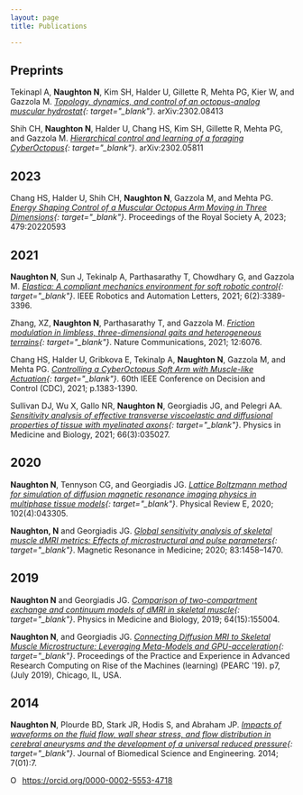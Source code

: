 ```yaml
---
layout: page
title: Publications

---
```


## Preprints

Tekinapl A, **Naughton N**, Kim SH, Halder U, Gillette R, Mehta PG, Kier W, and Gazzola M. *[Topology, dynamics, and control of an octopus-analog muscular hydrostat](https://arxiv.org/abs/2302.08413){: target="_blank"}*. arXiv:2302.08413

Shih CH, **Naughton N**, Halder U, Chang HS, Kim SH, Gillette R, Mehta PG, and Gazzola M. *[Hierarchical control and learning of a foraging CyberOctopus](https://arxiv.org/abs/2302.05811){: target="_blank"}*. arXiv:2302.05811

## 2023
Chang HS, Halder U, Shih CH, **Naughton N**, Gazzola M, and Mehta PG. *[Energy Shaping Control of a Muscular Octopus Arm Moving in Three Dimensions](http://doi.org/10.1098/rspa.2022.0593){: target="_blank"}*. Proceedings of the Royal Society A, 2023; 479:20220593 

## 2021
**Naughton N**, Sun J, Tekinalp A, Parthasarathy T, Chowdhary G, and Gazzola M. *[Elastica: A compliant mechanics environment for soft robotic control](https://ieeexplore.ieee.org/document/9369003){: target="_blank"}*. IEEE Robotics and Automation Letters, 2021; 6(2):3389-3396. 

Zhang, XZ, **Naughton N**, Parthasarathy T, and Gazzola M. *[Friction modulation in limbless, three-dimensional gaits and heterogeneous terrains](https://doi.org/10.1038/s41467-021-26276-x){: target="_blank"}*. Nature Communications, 2021; 12:6076. 

Chang HS, Halder U, Gribkova E, Tekinalp A, **Naughton N**, Gazzola M, and Mehta PG. *[Controlling a CyberOctopus Soft Arm with Muscle-like Actuation](https://doi.org/10.1109/CDC45484.2021.9683318){: target="_blank"}*. 60th IEEE Conference on Decision and Control (CDC), 2021; p.1383-1390. 

Sullivan DJ, Wu X, Gallo NR, **Naughton N**, Georgiadis JG, and Pelegri AA. *[Sensitivity analysis of effective transverse viscoelastic and diffusional properties of tissue with myelinated axons](https://iopscience.iop.org/article/10.1088/1361-6560/aba0cc){: target="_blank"}*. Physics in Medicine and Biology, 2021; 66(3):035027. 

## 2020
**Naughton N**, Tennyson CG, and Georgiadis JG. *[Lattice Boltzmann method for simulation of diffusion magnetic resonance imaging physics in multiphase tissue models](https://journals.aps.org/pre/abstract/10.1103/PhysRevE.102.043305){: target="_blank"}*. Physical Review E, 2020; 102(4):043305. 

**Naughton, N** and Georgiadis JG. *[Global sensitivity analysis of skeletal muscle dMRI metrics: Effects of microstructural and pulse parameters](https://onlinelibrary.wiley.com/doi/10.1002/mrm.28014){: target="_blank"}*. Magnetic Resonance in Medicine; 2020; 83:1458–1470. 

## 2019
**Naughton N** and Georgiadis JG. *[Comparison of two-compartment exchange and continuum models of dMRI in skeletal muscle](https://doi.org/10.1088/1361-6560/ab2aa6){: target="_blank"}*. Physics in Medicine and Biology, 2019; 64(15):155004. 

**Naughton N**, and Georgiadis JG. *[Connecting Diffusion MRI to Skeletal Muscle Microstructure: Leveraging Meta-Models and GPU-acceleration](https://doi.org/10.1145/3332186.3333054){: target="_blank"}*. Proceedings of the Practice and Experience in Advanced Research Computing on Rise of the Machines (learning) (PEARC '19). p7, (July 2019), Chicago, IL, USA.

## 2014
**Naughton N**, Plourde BD, Stark JR, Hodis S, and Abraham JP. *[Impacts of waveforms on the fluid flow, wall shear stress, and flow distribution in cerebral aneurysms and the development of a universal reduced pressure](https://www.scirp.org/journal/PaperInformation.aspx?PaperID=41615){: target="_blank"}*. Journal of Biomedical Science and Engineering. 2014; 7(01):7. 

<!--

## Conference Abstracts

### 2020
Cahoon SM, Gallo NR, **Naughton NM**, Anderson AT, and Georgiadis JG. *Regional Intrinsic Properties of Axons and Glia from in vivo MRElastography of Human Corpus Callosum* Biomedical Engineering Society Annual Meeting (October 2020), Virtual Meeting 

Gallo NR, Cahoon SM, Anderson AT, **Naughton NM**, Pelegri AA, and Georgiadis JG. Variation of In Vivo Anisotropic MRE Metrics in Corpus Callosum: Effect of Aging. ISMRM Annual Meeting (April 2020), Virtual Meeting ***Magna Cum Laude***

### 2019
**Naughton NM**, Gallo NR, Anderson AT, and Georgiadis JG. Comparison of dMRI Models for Skeletal Muscle Microstructure Estimations with Numerical Simulations and Myocardial Porcine Phantom. ISMRM Annual Meeting (May 2019), Montreal, Canada [abstract](/pages/pubs/2019_ISMRM_dMRI-model-comparison.pdf?pdf=ISMRM_model-compare){: target="_blank"}

**Naughton NM**, Jain A, and Georgiadis JG. Polynomial Meta-Model of Bloch-Torrey Equation for Track-based Regularization of Microstructural Inversion. ISMRM Annual Meeting (May 2019), Montreal, Canada [abstract](/pages/pubs/2019_ISMRM_polynomial-meta-model.pdf?pdf=ISMRM_meta-model){: target="_blank"}

**Naughton NM**, Wang A, and Georgiadis JG. Fascicle Ellipticity as an Explanation of Transverse Anisotropy in Diffusion MRI Measurements of Skeletal Muscle. ISMRM Annual Meeting (May 2019), Montreal, Canada [abstract](/pages/pubs/2019_ISMRM_fascicle-ellipticity.pdf?pdf=ISMRM_ellipticity){: target="_blank"}

**Naughton NM**, Gallo NR, Anderson AT, and Georgiadis JG. Microstructural Parameter Estimation of Skeletal Muscle using Random Forest Model of dMRI. ISMRM Annual Meeting (May 2019), Montreal, Canada [abstract](/pages/pubs/2019_ISMRM_random-forest.pdf?pdf=ISMRM_RFmodel){: target="_blank"}

### 2018

**Naughton NM**, Gallo NR, Vaicik M, Anderson AT, Sutton BP, and Georgiadis JG. “Estimation of Extracellular Matrix Diffusion Properties in Decellularized Porcine Myocardium from DTI” ISMRM Annual Meeting (June 2018), Paris, France [abstract](/pages/pubs/2018_ISMRM.pdf?pdf=ISMRM2018){: target="_blank"}

### 2017 

**Naughton NM** and Georgiadis JG. Effect of Exercise on Myocellular Lipid Content and Diffusion Tensor Imaging Measurements. Biomedical Engineering Society Annual Meeting (October 2017), Phoenix, Arizona

### 2016 

**Naughton NM** and Georgiadis JG. Effect of Sarcolemma Water Permeability on Muscle DTI Measures Following Exercise. Biomedical Engineering Society Annual Meeting (October 2016), Minneapolis, Minnesota

-->

<div itemscope itemtype="https://schema.org/Person"><a itemprop="sameAs" content="https://orcid.org/0000-0002-5553-4718" href="https://orcid.org/0000-0002-5553-4718" target="orcid.widget" rel="noopener noreferrer" style="vertical-align:top;"><img src="https://orcid.org/sites/default/files/images/orcid_16x16.png" style="width:1em;margin-right:.5em;" alt="ORCID iD icon">https://orcid.org/0000-0002-5553-4718</a></div>
